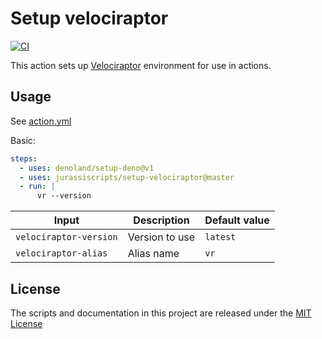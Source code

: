 # Setup velociraptor

[![CI](https://github.com/jurassiscripts/setup-velociraptor/actions/workflows/ci.yml/badge.svg)](https://github.com/jurassiscripts/setup-velociraptor/actions/workflows/ci.yml)

This action sets up [Velociraptor](https://github.com/jurassiscripts/velociraptor) environment for use in actions.

## Usage

See [action.yml](action.yml)

Basic:

```yaml
steps:
  - uses: denoland/setup-deno@v1
  - uses: jurassiscripts/setup-velociraptor@master
  - run: |
      vr --version
```

| Input                  | Description    | Default value |
| ---------------------- | -------------- | ------------- |
| `velociraptor-version` | Version to use | `latest`      |
| `velociraptor-alias`   | Alias name     | `vr`          |

## License

The scripts and documentation in this project are released under the
[MIT License](LICENSE)
